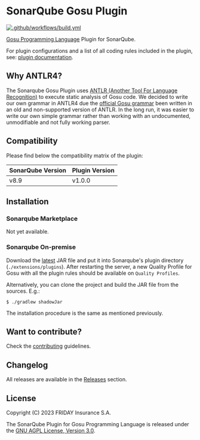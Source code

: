 # SonarQube Gosu Plugin
[![.github/workflows/build.yml](https://github.com/FRI-DAY/sonar-gosu-plugin/actions/workflows/build.yml/badge.svg)](https://github.com/FRI-DAY/sonar-gosu-plugin/actions/workflows/build.yml)

[Gosu Programming Language](https://gosu-lang.github.io/) Plugin for SonarQube.

For plugin configurations and a list of all coding rules included in the plugin, see: [plugin documentation](docs/README.md).

## Why ANTLR4?

The Sonarqube Gosu Plugin uses [ANTLR (Another Tool For Language Recognition)](https://www.antlr.org/) to execute static
analysis of Gosu code. 
We decided to write our own grammar in ANTLR4 due the [official Gosu grammar](https://gosu-lang.github.io/grammar.html)
been written in an old and non-supported version of ANTLR.
In the long run, it was easier to write our own simple grammar rather than working with an undocumented, unmodifiable and not fully working parser.

## Compatibility
Please find below the compatibility matrix of the plugin:

| SonarQube Version | Plugin Version |
|-------------------|----------------|
| v8.9              | v1.0.0         |

## Installation

### Sonarqube Marketplace

Not yet available.

### Sonarqube On-premise

Download the [latest](https://github.com/FRI-DAY/sonar-gosu-plugin/releases) JAR file and put it into Sonarqube's plugin directory (`./extensions/plugins`). 
After restarting the server, a new Quality Profile for Gosu with all the plugin rules should be available on `Quality Profiles`.

Alternatively, you can clone the project and build the JAR file from the sources. E.g.: 
```shell
$ ./gradlew shadowJar
```

The installation procedure is the same as mentioned previously.  

## Want to contribute?

Check the [contributing](CONTRIBUTING.md) guidelines.

## Changelog

All releases are available in the [Releases](https://github.com/FRI-DAY/sonar-gosu-plugin/releases) section.

## License
Copyright (C) 2023 FRIDAY Insurance S.A.

The SonarQube Plugin for Gosu Programming Language is released under the [GNU AGPL License, Version 3.0](https://www.gnu.org/licenses/agpl-3.0.en.html).
